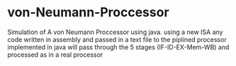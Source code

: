 # von-Neumann-Proccessor
Simulation of A von Neumann Proccessor using java.
using a new ISA any code written in assembly and passed in a text file to the piplined processor implemented in java will
pass through the 5 stages (IF-ID-EX-Mem-WB) and processed as in a real processor
